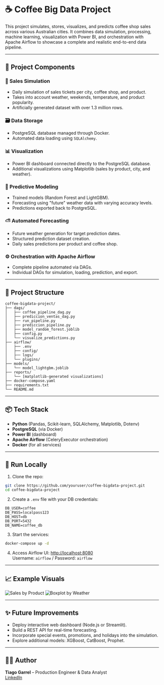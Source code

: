 # ☕ Coffee Big Data Project

This project simulates, stores, visualizes, and predicts coffee shop sales across various Australian cities. It combines data simulation, processing, machine learning, visualization with Power BI, and orchestration with Apache Airflow to showcase a complete and realistic end-to-end data pipeline.

---

## 🚀 Project Components

### 🔄 Sales Simulation
- Daily simulation of sales tickets per city, coffee shop, and product.
- Takes into account weather, weekends, temperature, and product popularity.
- Artificially generated dataset with over 1.3 million rows.

### 🗃️ Data Storage
- PostgreSQL database managed through Docker.
- Automated data loading using `SQLAlchemy`.

### 📊 Visualization
- Power BI dashboard connected directly to the PostgreSQL database.
- Additional visualizations using Matplotlib (sales by product, city, and weather).

### 🤖 Predictive Modeling
- Trained models (Random Forest and LightGBM).
- Forecasting using "future" weather data with varying accuracy levels.
- Predictions exported back to PostgreSQL.

### ⛅ Automated Forecasting
- Future weather generation for target prediction dates.
- Structured prediction dataset creation.
- Daily sales predictions per product and coffee shop.

### ⚙️ Orchestration with Apache Airflow
- Complete pipeline automated via DAGs.
- Individual DAGs for simulation, loading, prediction, and export.

---

## 🧱 Project Structure

```
coffee-bigdata-project/
├── dags/
│   ├── coffee_pipeline_dag.py
│   ├── prediccion_ventas_dag.py
│   ├── run_pipeline.py
│   ├── prediccion_pipeline.py
│   ├── model_random_forest.joblib
│   ├── config.py
│   └── visualize_predictions.py
├── airflow/
│   ├── .env
│   ├── config/
│   ├── logs/
│   └── plugins/
├── models/
│   └── model_lightgbm.joblib
├── reports/
│   └── [matplotlib-generated visualizations]
├── docker-compose.yaml
├── requirements.txt
└── README.md
```

---

## 📦 Tech Stack

- **Python** (Pandas, Scikit-learn, SQLAlchemy, Matplotlib, Dotenv)
- **PostgreSQL** (via Docker)
- **Power BI** (dashboard)
- **Apache Airflow** (CeleryExecutor orchestration)
- **Docker** (for all services)

---

## 🧪 Run Locally

1. Clone the repo:

```bash
git clone https://github.com/youruser/coffee-bigdata-project.git
cd coffee-bigdata-project
```

2. Create a `.env` file with your DB credentials:

```env
DB_USER=coffee
DB_PASS=localpass123
DB_HOST=db
DB_PORT=5432
DB_NAME=coffee_db
```

3. Start the services:

```bash
docker-compose up -d
```

4. Access Airflow UI: [http://localhost:8080](http://localhost:8080)  
   Username: `airflow` / Password: `airflow`

---

## 📈 Example Visuals

![Sales by Product](reports/ventas_por_producto.png)
![Boxplot by Weather](reports/boxplot_por_clima.png)

---

## ✨ Future Improvements

- Deploy interactive web dashboard (Node.js or Streamlit).
- Build a REST API for real-time forecasting.
- Incorporate special events, promotions, and holidays into the simulation.
- Explore additional models: XGBoost, CatBoost, Prophet.

---

## 👨‍💻 Author

**Tiago Garrel** – Production Engineer & Data Analyst  
[LinkedIn](https://www.linkedin.com/in/youruser)